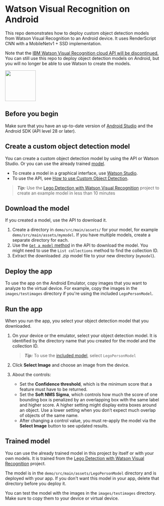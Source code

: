 # Watson Visual Recognition on Android

This repo demonstrates how to deploy custom object detection models from Watson Visual Recognition to an Android device. It uses RenderScript CNN with a MobileNetv1 + SSD implementation.

Note that the [IBM Watson Visual Recognition cloud API will be discontinued.](https://cloud.ibm.com/apidocs/visual-recognition-v4) You can still use this repo to deploy object detection models on Android, but you will no longer be able to use Watson to create the models.

<p>
  <img src="/images/lego-demo.jpg" width="100" syle="padding: 40px" >
</p>

## Before you begin

Make sure that you have an up-to-date version of [Android Studio](https://developer.android.com/studio) and the Android SDK (API level 28 or later).

## Create a custom object detection model

You can create a custom object detection model by using the API or Watson Studio. Or you can use the already trained [model](#trained-model).

- To create a model in a graphical interface, use [Watson Studio](https://dataplatform.ibm.com/registration/stepone?target=watson_vision_combined&context=wdp&apps=watson_studio&cm_sp=WatsonPlatform-WatsonPlatform-_-OnPageNavCTA-IBMWatson_VisualRecognition-_-docs).
- To use the API, see [How to use Custom Object Detection](https://cloud.ibm.com/docs/visual-recognition?topic=visual-recognition-object-detection-overview#object-detection-sequence).

> **_Tip:_**  Use the [Lego Detection with Watson Visual Recognition](https://github.com/vperrinfr/Lego_Detection) project to create an example model in less than 10 minutes

## Download the model

If you created a model, use the API to download it.

1.  Create a directory in `demo/src/main/assets/` for your model, for example `demo/src/main/assets/mymodel`. If you have multiple models, create a separate directory for each.
1.  Use the [`Get a model` method](https://cloud.ibm.com/apidocs/visual-recognition/visual-recognition-v4#get-a-model) in the API to download the model. You might need to use the `List collections` method to find the collection ID.
1.  Extract the downloaded .zip model file to your new directory (`mymodel`).

## Deploy the app

To use the app on the Android Emulator, copy images that you want to analyze to the virtual device. For example, copy the images in the `images/testimages` directory if you're using the included `LegoPersonModel`.

## Run the app

When you run the app, you select your object detection model that you downloaded.

1.  On your device or the emulator, select your object detection model. It is identified by the directory name that you created for the model and the collection ID.

    > **_Tip:_** To use the [included model](#trained-model), select `LegoPersonModel`

1.  Click **Select Image** and choose an image from the device.
1.  About the controls:
    - Set the **Confidence threshold**, which is the minimum score that a feature must have to be returned.
    - Set the **Soft NMS Sigma**, which controls how much the score of one bounding box is penalized by an overlapping box with the same label and higher score. A higher setting might display extra boxes around an object. Use a lower setting when you don’t expect much overlap of objects of the same name.
    - After changing a control value, you must re-apply the model via the **Select Image** button to see updated results.

## Trained model

You can use the already trained model in this project by itself or with your own models. It is trained from the [Lego Detection with Watson Visual Recognition](https://github.com/vperrinfr/Lego_Detection) project.

The model is in the `demo/src/main/assets/LegoPersonModel` directory and is deployed with your app. If you don't want this model in your app, delete that directory before you deploy it.

You can test the model with the images in the `images/testimages` directory. Make sure to copy them to your device or virtual device.
